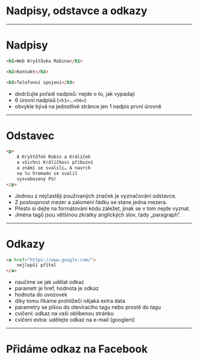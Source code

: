 <!-- .slide: data-state="c-slide-inter" -->

# Nadpisy, odstavce a odkazy

---

# Nadpisy

```html
<h1>Web Kryštůvka Robina</h1>

<h2>Kontakt</h2>

<h3>Telefonní spojení</h3>
```

>>>
* dodržujte pořadí nadpisů: nejde o to, jak vypadají
* 6 úrovní nadpisů (`<h1>`…`<h6>`)
* obvykle bývá na jednotlivé stránce jen 1 nadpis první úrovně

---

# Odstavec

```html
<p>
	A Kryštůfek Robin a Králíček
	a všichni Králíčkovi příbuzní
	a známí se svalili… A navrch
	na tu hromadu se svalil
	vysvobozený Pú!
</p>
```
<!-- .element: class="c-text-md stretch" contenteditable="true" -->

>>>
* Jednou z nejčastěji používaných značek je vyznačování odstavce.
* Z posloupnost mezer a zalomení řádku se stane jedna mezera.
* Přesto si dejte na formátování kódu záležet, jinak se v tom nejde vyznat.
* Jména tagů jsou většinou zkratky anglických slov, tady „paragraph“.

---

# Odkazy

```html
<a href="https://www.google.com/">
    nejlepší přítel
</a>
```
<!-- .element: class="c-text-md stretch" contenteditable="true" -->

>>>
* naučíme se jak udělat odkaz
* parametr je href, hodnota je odkaz
* hodnota do uvozovek
* díky tomu říkáme prohlížeči nějaká extra data
* parametry se píšou do otevíracího tagu nebo prostě do tagu
* cvičení: odkaz na vaši oblíbenou stránku
* cvičení extra: udělejte odkaz na e-mail (googlení)

---

<!-- .slide: data-state="c-slide-task" -->

# Přidáme odkaz na Facebook
